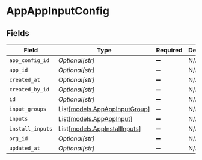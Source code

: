 # AppAppInputConfig


## Fields

| Field                                                          | Type                                                           | Required                                                       | Description                                                    |
| -------------------------------------------------------------- | -------------------------------------------------------------- | -------------------------------------------------------------- | -------------------------------------------------------------- |
| `app_config_id`                                                | *Optional[str]*                                                | :heavy_minus_sign:                                             | N/A                                                            |
| `app_id`                                                       | *Optional[str]*                                                | :heavy_minus_sign:                                             | N/A                                                            |
| `created_at`                                                   | *Optional[str]*                                                | :heavy_minus_sign:                                             | N/A                                                            |
| `created_by_id`                                                | *Optional[str]*                                                | :heavy_minus_sign:                                             | N/A                                                            |
| `id`                                                           | *Optional[str]*                                                | :heavy_minus_sign:                                             | N/A                                                            |
| `input_groups`                                                 | List[[models.AppAppInputGroup](../models/appappinputgroup.md)] | :heavy_minus_sign:                                             | N/A                                                            |
| `inputs`                                                       | List[[models.AppAppInput](../models/appappinput.md)]           | :heavy_minus_sign:                                             | N/A                                                            |
| `install_inputs`                                               | List[[models.AppInstallInputs](../models/appinstallinputs.md)] | :heavy_minus_sign:                                             | N/A                                                            |
| `org_id`                                                       | *Optional[str]*                                                | :heavy_minus_sign:                                             | N/A                                                            |
| `updated_at`                                                   | *Optional[str]*                                                | :heavy_minus_sign:                                             | N/A                                                            |